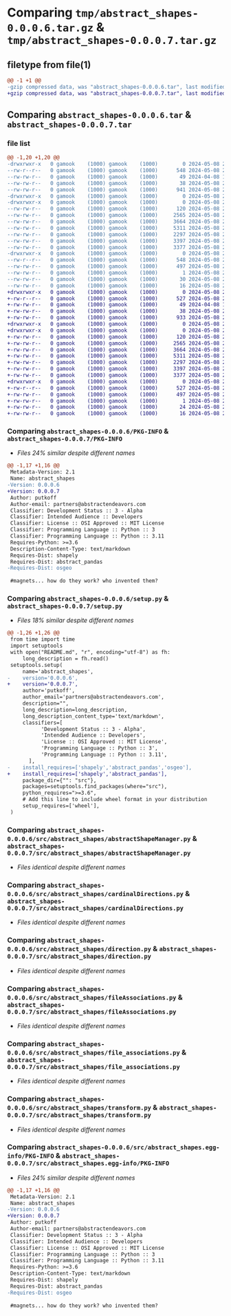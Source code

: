 # Comparing `tmp/abstract_shapes-0.0.0.6.tar.gz` & `tmp/abstract_shapes-0.0.0.7.tar.gz`

## filetype from file(1)

```diff
@@ -1 +1 @@
-gzip compressed data, was "abstract_shapes-0.0.0.6.tar", last modified: Wed May  8 21:47:48 2024, max compression
+gzip compressed data, was "abstract_shapes-0.0.0.7.tar", last modified: Wed May  8 21:48:18 2024, max compression
```

## Comparing `abstract_shapes-0.0.0.6.tar` & `abstract_shapes-0.0.0.7.tar`

### file list

```diff
@@ -1,20 +1,20 @@
-drwxrwxr-x   0 gamook    (1000) gamook    (1000)        0 2024-05-08 21:47:48.084188 abstract_shapes-0.0.0.6/
--rw-r--r--   0 gamook    (1000) gamook    (1000)      548 2024-05-08 21:47:48.084188 abstract_shapes-0.0.0.6/PKG-INFO
--rw-rw-r--   0 gamook    (1000) gamook    (1000)       49 2024-04-08 17:04:50.000000 abstract_shapes-0.0.0.6/README.md
--rw-rw-r--   0 gamook    (1000) gamook    (1000)       38 2024-05-08 21:47:48.084188 abstract_shapes-0.0.0.6/setup.cfg
--rw-rw-r--   0 gamook    (1000) gamook    (1000)      941 2024-05-08 21:47:39.000000 abstract_shapes-0.0.0.6/setup.py
-drwxrwxr-x   0 gamook    (1000) gamook    (1000)        0 2024-05-08 21:47:48.080188 abstract_shapes-0.0.0.6/src/
-drwxrwxr-x   0 gamook    (1000) gamook    (1000)        0 2024-05-08 21:47:48.080188 abstract_shapes-0.0.0.6/src/abstract_shapes/
--rw-rw-r--   0 gamook    (1000) gamook    (1000)      120 2024-05-08 21:40:35.000000 abstract_shapes-0.0.0.6/src/abstract_shapes/__init__.py
--rw-rw-r--   0 gamook    (1000) gamook    (1000)     2565 2024-05-08 21:37:06.000000 abstract_shapes-0.0.0.6/src/abstract_shapes/abstractShapeManager.py
--rw-rw-r--   0 gamook    (1000) gamook    (1000)     3664 2024-05-08 21:34:26.000000 abstract_shapes-0.0.0.6/src/abstract_shapes/cardinalDirections.py
--rw-rw-r--   0 gamook    (1000) gamook    (1000)     5311 2024-05-08 21:39:03.000000 abstract_shapes-0.0.0.6/src/abstract_shapes/direction.py
--rw-rw-r--   0 gamook    (1000) gamook    (1000)     2297 2024-05-08 20:51:19.000000 abstract_shapes-0.0.0.6/src/abstract_shapes/fileAssociations.py
--rw-rw-r--   0 gamook    (1000) gamook    (1000)     3397 2024-05-08 21:47:32.000000 abstract_shapes-0.0.0.6/src/abstract_shapes/file_associations.py
--rw-rw-r--   0 gamook    (1000) gamook    (1000)     3377 2024-05-08 21:36:00.000000 abstract_shapes-0.0.0.6/src/abstract_shapes/transform.py
-drwxrwxr-x   0 gamook    (1000) gamook    (1000)        0 2024-05-08 21:47:48.080188 abstract_shapes-0.0.0.6/src/abstract_shapes.egg-info/
--rw-r--r--   0 gamook    (1000) gamook    (1000)      548 2024-05-08 21:47:48.000000 abstract_shapes-0.0.0.6/src/abstract_shapes.egg-info/PKG-INFO
--rw-rw-r--   0 gamook    (1000) gamook    (1000)      497 2024-05-08 21:47:48.000000 abstract_shapes-0.0.0.6/src/abstract_shapes.egg-info/SOURCES.txt
--rw-rw-r--   0 gamook    (1000) gamook    (1000)        1 2024-05-08 21:47:48.000000 abstract_shapes-0.0.0.6/src/abstract_shapes.egg-info/dependency_links.txt
--rw-rw-r--   0 gamook    (1000) gamook    (1000)       30 2024-05-08 21:47:48.000000 abstract_shapes-0.0.0.6/src/abstract_shapes.egg-info/requires.txt
--rw-rw-r--   0 gamook    (1000) gamook    (1000)       16 2024-05-08 21:47:48.000000 abstract_shapes-0.0.0.6/src/abstract_shapes.egg-info/top_level.txt
+drwxrwxr-x   0 gamook    (1000) gamook    (1000)        0 2024-05-08 21:48:18.863883 abstract_shapes-0.0.0.7/
+-rw-r--r--   0 gamook    (1000) gamook    (1000)      527 2024-05-08 21:48:18.863883 abstract_shapes-0.0.0.7/PKG-INFO
+-rw-rw-r--   0 gamook    (1000) gamook    (1000)       49 2024-04-08 17:04:50.000000 abstract_shapes-0.0.0.7/README.md
+-rw-rw-r--   0 gamook    (1000) gamook    (1000)       38 2024-05-08 21:48:18.863883 abstract_shapes-0.0.0.7/setup.cfg
+-rw-rw-r--   0 gamook    (1000) gamook    (1000)      933 2024-05-08 21:48:12.000000 abstract_shapes-0.0.0.7/setup.py
+drwxrwxr-x   0 gamook    (1000) gamook    (1000)        0 2024-05-08 21:48:18.863883 abstract_shapes-0.0.0.7/src/
+drwxrwxr-x   0 gamook    (1000) gamook    (1000)        0 2024-05-08 21:48:18.863883 abstract_shapes-0.0.0.7/src/abstract_shapes/
+-rw-rw-r--   0 gamook    (1000) gamook    (1000)      120 2024-05-08 21:40:35.000000 abstract_shapes-0.0.0.7/src/abstract_shapes/__init__.py
+-rw-rw-r--   0 gamook    (1000) gamook    (1000)     2565 2024-05-08 21:37:06.000000 abstract_shapes-0.0.0.7/src/abstract_shapes/abstractShapeManager.py
+-rw-rw-r--   0 gamook    (1000) gamook    (1000)     3664 2024-05-08 21:34:26.000000 abstract_shapes-0.0.0.7/src/abstract_shapes/cardinalDirections.py
+-rw-rw-r--   0 gamook    (1000) gamook    (1000)     5311 2024-05-08 21:39:03.000000 abstract_shapes-0.0.0.7/src/abstract_shapes/direction.py
+-rw-rw-r--   0 gamook    (1000) gamook    (1000)     2297 2024-05-08 20:51:19.000000 abstract_shapes-0.0.0.7/src/abstract_shapes/fileAssociations.py
+-rw-rw-r--   0 gamook    (1000) gamook    (1000)     3397 2024-05-08 21:47:32.000000 abstract_shapes-0.0.0.7/src/abstract_shapes/file_associations.py
+-rw-rw-r--   0 gamook    (1000) gamook    (1000)     3377 2024-05-08 21:36:00.000000 abstract_shapes-0.0.0.7/src/abstract_shapes/transform.py
+drwxrwxr-x   0 gamook    (1000) gamook    (1000)        0 2024-05-08 21:48:18.863883 abstract_shapes-0.0.0.7/src/abstract_shapes.egg-info/
+-rw-r--r--   0 gamook    (1000) gamook    (1000)      527 2024-05-08 21:48:18.000000 abstract_shapes-0.0.0.7/src/abstract_shapes.egg-info/PKG-INFO
+-rw-rw-r--   0 gamook    (1000) gamook    (1000)      497 2024-05-08 21:48:18.000000 abstract_shapes-0.0.0.7/src/abstract_shapes.egg-info/SOURCES.txt
+-rw-rw-r--   0 gamook    (1000) gamook    (1000)        1 2024-05-08 21:48:18.000000 abstract_shapes-0.0.0.7/src/abstract_shapes.egg-info/dependency_links.txt
+-rw-rw-r--   0 gamook    (1000) gamook    (1000)       24 2024-05-08 21:48:18.000000 abstract_shapes-0.0.0.7/src/abstract_shapes.egg-info/requires.txt
+-rw-rw-r--   0 gamook    (1000) gamook    (1000)       16 2024-05-08 21:48:18.000000 abstract_shapes-0.0.0.7/src/abstract_shapes.egg-info/top_level.txt
```

### Comparing `abstract_shapes-0.0.0.6/PKG-INFO` & `abstract_shapes-0.0.0.7/PKG-INFO`

 * *Files 24% similar despite different names*

```diff
@@ -1,17 +1,16 @@
 Metadata-Version: 2.1
 Name: abstract_shapes
-Version: 0.0.0.6
+Version: 0.0.0.7
 Author: putkoff
 Author-email: partners@abstractendeavors.com
 Classifier: Development Status :: 3 - Alpha
 Classifier: Intended Audience :: Developers
 Classifier: License :: OSI Approved :: MIT License
 Classifier: Programming Language :: Python :: 3
 Classifier: Programming Language :: Python :: 3.11
 Requires-Python: >=3.6
 Description-Content-Type: text/markdown
 Requires-Dist: shapely
 Requires-Dist: abstract_pandas
-Requires-Dist: osgeo
 
 #magnets... how do they work? who invented them?
```

### Comparing `abstract_shapes-0.0.0.6/setup.py` & `abstract_shapes-0.0.0.7/setup.py`

 * *Files 18% similar despite different names*

```diff
@@ -1,26 +1,26 @@
 from time import time
 import setuptools
 with open("README.md", "r", encoding="utf-8") as fh:
     long_description = fh.read()
 setuptools.setup(
     name='abstract_shapes',
-    version='0.0.0.6',
+    version='0.0.0.7',
     author='putkoff',
     author_email='partners@abstractendeavors.com',
     description="",
     long_description=long_description,
     long_description_content_type='text/markdown',
     classifiers=[
           'Development Status :: 3 - Alpha',
           'Intended Audience :: Developers',
           'License :: OSI Approved :: MIT License',
           'Programming Language :: Python :: 3',
           'Programming Language :: Python :: 3.11',
       ],
-    install_requires=['shapely','abstract_pandas','osgeo'],
+    install_requires=['shapely','abstract_pandas'],
     package_dir={"": "src"},
     packages=setuptools.find_packages(where="src"),
     python_requires=">=3.6",
     # Add this line to include wheel format in your distribution
     setup_requires=['wheel'],
 )
```

### Comparing `abstract_shapes-0.0.0.6/src/abstract_shapes/abstractShapeManager.py` & `abstract_shapes-0.0.0.7/src/abstract_shapes/abstractShapeManager.py`

 * *Files identical despite different names*

### Comparing `abstract_shapes-0.0.0.6/src/abstract_shapes/cardinalDirections.py` & `abstract_shapes-0.0.0.7/src/abstract_shapes/cardinalDirections.py`

 * *Files identical despite different names*

### Comparing `abstract_shapes-0.0.0.6/src/abstract_shapes/direction.py` & `abstract_shapes-0.0.0.7/src/abstract_shapes/direction.py`

 * *Files identical despite different names*

### Comparing `abstract_shapes-0.0.0.6/src/abstract_shapes/fileAssociations.py` & `abstract_shapes-0.0.0.7/src/abstract_shapes/fileAssociations.py`

 * *Files identical despite different names*

### Comparing `abstract_shapes-0.0.0.6/src/abstract_shapes/file_associations.py` & `abstract_shapes-0.0.0.7/src/abstract_shapes/file_associations.py`

 * *Files identical despite different names*

### Comparing `abstract_shapes-0.0.0.6/src/abstract_shapes/transform.py` & `abstract_shapes-0.0.0.7/src/abstract_shapes/transform.py`

 * *Files identical despite different names*

### Comparing `abstract_shapes-0.0.0.6/src/abstract_shapes.egg-info/PKG-INFO` & `abstract_shapes-0.0.0.7/src/abstract_shapes.egg-info/PKG-INFO`

 * *Files 24% similar despite different names*

```diff
@@ -1,17 +1,16 @@
 Metadata-Version: 2.1
 Name: abstract_shapes
-Version: 0.0.0.6
+Version: 0.0.0.7
 Author: putkoff
 Author-email: partners@abstractendeavors.com
 Classifier: Development Status :: 3 - Alpha
 Classifier: Intended Audience :: Developers
 Classifier: License :: OSI Approved :: MIT License
 Classifier: Programming Language :: Python :: 3
 Classifier: Programming Language :: Python :: 3.11
 Requires-Python: >=3.6
 Description-Content-Type: text/markdown
 Requires-Dist: shapely
 Requires-Dist: abstract_pandas
-Requires-Dist: osgeo
 
 #magnets... how do they work? who invented them?
```

